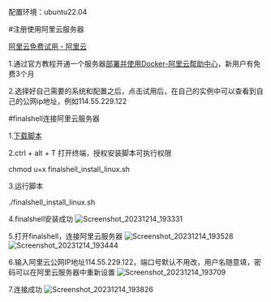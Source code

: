 配置环境：ubuntu22.04

#注册使用阿里云服务器

[阿里云免费试用 - 阿里云](https://free.aliyun.com/?spm=5176.28508143.J_ahRFo5CaAe_asSOaCgS4J.8.5421154ayOo0mW)

1.通过官方教程开通一个服务器[部署并使用Docker-阿里云帮助中心](https://help.aliyun.com/document_detail/2341651.html?spm=5176.28008736.J_7597446870.d10000006670_1.1ff43e4dpxRi8M&scm=20140722.M_10000006670.P_121.MO_2230-ID_10000006670-MID_10000006670-CID_0-ST_8726-V_1)，新用户有免费3个月

2.选择好自己需要的系统和配置之后，点击试用后，在自己的实例中可以查看到自己的公网ip地址，例如114.55.229.122

#finalshell连接阿里云服务器

1.[下载脚本](http://www.hostbuf.com/downloads/finalshell_install_linux.sh)

2.ctrl + alt + T 打开终端，授权安装脚本可执行权限

chmod u+x finalshell_install_linux.sh

3.运行脚本

./finalshell_install_linux.sh

4.finalshell安装成功
![Screenshot_20231214_193331](https://github.com/shizishen/SRS-Streaming-Server/assets/85082613/c2fdb778-e02e-4c20-8203-afc25094e069)

5.打开finalshell，连接阿里云服务器
![Screenshot_20231214_193528](https://github.com/shizishen/SRS-Streaming-Server/assets/85082613/b8bb2f50-2a07-4717-97b1-bc4f6c7d5f5a)
![Screenshot_20231214_193444](https://github.com/shizishen/SRS-Streaming-Server/assets/85082613/fb094330-6b57-465a-9b45-b69c67dbb8a9)

6.输入阿里云公网IP地址114.55.229.122，端口号默认不用改，用户名随意填，密码可以在阿里云服务器中重新设置
![Screenshot_20231214_193709](https://github.com/shizishen/SRS-Streaming-Server/assets/85082613/c6a5e636-97de-44d3-86e4-b796a9affcb5)

7.连接成功
![Screenshot_20231214_193826](https://github.com/shizishen/SRS-Streaming-Server/assets/85082613/f243485c-c12f-4d9a-a57f-b3b61fe78f91)

